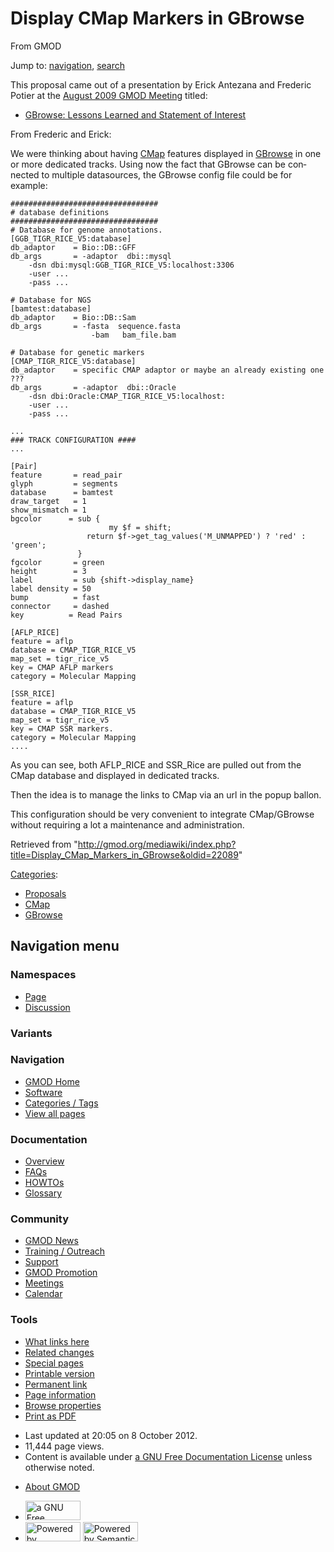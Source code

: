 <div id="mw-page-base" class="noprint">

</div>

<div id="mw-head-base" class="noprint">

</div>

<div id="content" class="mw-body" role="main">

<span id="top"></span>

<div id="mw-js-message" style="display:none;">

</div>



# <span dir="auto">Display CMap Markers in GBrowse</span>

<div id="bodyContent">

<div id="siteSub">

From GMOD

</div>

<div id="contentSub">

</div>

<div id="jump-to-nav" class="mw-jump">

Jump to: [navigation](#mw-navigation), [search](#p-search)

</div>

<div id="mw-content-text" class="mw-content-ltr" lang="en" dir="ltr">

This proposal came out of a presentation by Erick Antezana and Frederic
Potier at the [August 2009 GMOD
Meeting](August_2009_GMOD_Meeting "August 2009 GMOD Meeting") titled:

- [GBrowse: Lessons Learned and Statement of
  Interest](August_2009_GMOD_Meeting#GBrowse:_Lessons_Learned_and_Statement_of_Interest "August 2009 GMOD Meeting")

  
From Frederic and Erick:

<div class="quotebox">

We were thinking about having [CMap](CMap.1 "CMap") features displayed
in [GBrowse](GBrowse.1 "GBrowse") in one or more dedicated tracks. Using
now the fact that GBrowse can be connected to multiple datasources, the
GBrowse config file could be for example:

<div class="mw-geshi mw-code mw-content-ltr" dir="ltr">

<div class="perl source-perl">

``` de1
#################################
# database definitions
#################################
# Database for genome annotations.
[GGB_TIGR_RICE_V5:database]
db_adaptor    = Bio::DB::GFF
db_args       = -adaptor  dbi::mysql
    -dsn dbi:mysql:GGB_TIGR_RICE_V5:localhost:3306
    -user ...
    -pass ...
 
# Database for NGS
[bamtest:database]
db_adaptor    = Bio::DB::Sam
db_args       = -fasta  sequence.fasta
                  -bam   bam_file.bam
 
# Database for genetic markers
[CMAP_TIGR_RICE_V5:database]
db_adaptor    = specific CMAP adaptor or maybe an already existing one  ???
db_args       = -adaptor  dbi::Oracle
    -dsn dbi:Oracle:CMAP_TIGR_RICE_V5:localhost:
    -user ...
    -pass ...
 
...
### TRACK CONFIGURATION ####
...
 
[Pair]
feature       = read_pair
glyph         = segments
database      = bamtest
draw_target   = 1
show_mismatch = 1
bgcolor      = sub {
                      my $f = shift;
                 return $f->get_tag_values('M_UNMAPPED') ? 'red' : 'green';
               }
fgcolor       = green
height        = 3
label         = sub {shift->display_name}
label density = 50
bump          = fast
connector     = dashed
key          = Read Pairs
 
[AFLP_RICE]
feature = aflp
database = CMAP_TIGR_RICE_V5
map_set = tigr_rice_v5
key = CMAP AFLP markers
category = Molecular Mapping
 
[SSR_RICE]
feature = aflp
database = CMAP_TIGR_RICE_V5
map_set = tigr_rice_v5
key = CMAP SSR markers.
category = Molecular Mapping
....
```

</div>

</div>

As you can see, both AFLP_RICE and SSR_Rice are pulled out from the CMap
database and displayed in dedicated tracks.

Then the idea is to manage the links to CMap via an url in the popup
ballon.

This configuration should be very convenient to integrate CMap/GBrowse
without requiring a lot a maintenance and administration.

</div>

</div>

<div class="printfooter">

Retrieved from
"<http://gmod.org/mediawiki/index.php?title=Display_CMap_Markers_in_GBrowse&oldid=22089>"

</div>

<div id="catlinks" class="catlinks">

<div id="mw-normal-catlinks" class="mw-normal-catlinks">

[Categories](Special:Categories "Special:Categories"):

- [Proposals](Category:Proposals "Category:Proposals")
- [CMap](Category:CMap "Category:CMap")
- [GBrowse](Category:GBrowse "Category:GBrowse")

</div>

</div>

<div class="visualClear">

</div>

</div>

</div>

<div id="mw-navigation">

## Navigation menu

<div id="mw-head">



<div id="left-navigation">

<div id="p-namespaces" class="vectorTabs" role="navigation"
aria-labelledby="p-namespaces-label">

### Namespaces

- <span id="ca-nstab-main"><a href="Display_CMap_Markers_in_GBrowse" accesskey="c"
  title="View the content page [c]">Page</a></span>
- <span id="ca-talk"><a
  href="http://gmod.org/mediawiki/index.php?title=Talk:Display_CMap_Markers_in_GBrowse&amp;action=edit&amp;redlink=1"
  accesskey="t"
  title="Discussion about the content page [t]">Discussion</a></span>

</div>

<div id="p-variants" class="vectorMenu emptyPortlet" role="navigation"
aria-labelledby="p-variants-label">

### 

### Variants[](#)

<div class="menu">

</div>

</div>

</div>

<div id="right-navigation">





</div>



</div>

</div>

</div>

<div id="mw-panel">

<div id="p-logo" role="banner">

<a href="Main_Page"
style="background-image: url(../images/GMOD-cogs.png);"
title="Visit the main page"></a>

</div>

<div id="p-Navigation" class="portal" role="navigation"
aria-labelledby="p-Navigation-label">

### Navigation

<div class="body">

- <span id="n-GMOD-Home">[GMOD Home](Main_Page)</span>
- <span id="n-Software">[Software](GMOD_Components)</span>
- <span id="n-Categories-.2F-Tags">[Categories /
  Tags](Categories)</span>
- <span id="n-View-all-pages">[View all pages](Special:AllPages)</span>

</div>

</div>

<div id="p-Documentation" class="portal" role="navigation"
aria-labelledby="p-Documentation-label">

### Documentation

<div class="body">

- <span id="n-Overview">[Overview](Overview)</span>
- <span id="n-FAQs">[FAQs](Category:FAQ)</span>
- <span id="n-HOWTOs">[HOWTOs](Category:HOWTO)</span>
- <span id="n-Glossary">[Glossary](Glossary)</span>

</div>

</div>

<div id="p-Community" class="portal" role="navigation"
aria-labelledby="p-Community-label">

### Community

<div class="body">

- <span id="n-GMOD-News">[GMOD News](GMOD_News)</span>
- <span id="n-Training-.2F-Outreach">[Training /
  Outreach](Training_and_Outreach)</span>
- <span id="n-Support">[Support](Support)</span>
- <span id="n-GMOD-Promotion">[GMOD Promotion](GMOD_Promotion)</span>
- <span id="n-Meetings">[Meetings](Meetings)</span>
- <span id="n-Calendar">[Calendar](Calendar)</span>

</div>

</div>

<div id="p-tb" class="portal" role="navigation"
aria-labelledby="p-tb-label">

### Tools

<div class="body">

- <span id="t-whatlinkshere"><a href="Special:WhatLinksHere/Display_CMap_Markers_in_GBrowse"
  accesskey="j" title="A list of all wiki pages that link here [j]">What
  links here</a></span>
- <span id="t-recentchangeslinked"><a href="Special:RecentChangesLinked/Display_CMap_Markers_in_GBrowse"
  accesskey="k"
  title="Recent changes in pages linked from this page [k]">Related
  changes</a></span>
- <span id="t-specialpages"><a href="Special:SpecialPages" accesskey="q"
  title="A list of all special pages [q]">Special pages</a></span>
- <span id="t-print"><a
  href="http://gmod.org/mediawiki/index.php?title=Display_CMap_Markers_in_GBrowse&amp;printable=yes"
  rel="alternate" accesskey="p"
  title="Printable version of this page [p]">Printable version</a></span>
- <span id="t-permalink">[Permanent
  link](http://gmod.org/mediawiki/index.php?title=Display_CMap_Markers_in_GBrowse&oldid=22089 "Permanent link to this revision of the page")</span>
- <span id="t-info">[Page
  information](http://gmod.org/mediawiki/index.php?title=Display_CMap_Markers_in_GBrowse&action=info)</span>
- <span id="t-smwbrowselink"><a href="Special:Browse/Display_CMap_Markers_in_GBrowse"
  rel="smw-browse">Browse properties</a></span>
- <span id="t-pdf">[Print as
  PDF](http://gmod.org/mediawiki/index.php?title=Special:PdfPrint&page=Display_CMap_Markers_in_GBrowse)</span>

</div>

</div>

</div>

</div>

<div id="footer" role="contentinfo">

- <span id="footer-info-lastmod">Last updated at 20:05 on 8 October
  2012.</span>
- <span id="footer-info-viewcount">11,444 page views.</span>
- <span id="footer-info-copyright">Content is available under
  <a href="http://www.gnu.org/licenses/fdl-1.3.html" class="external"
  rel="nofollow">a GNU Free Documentation License</a> unless otherwise
  noted.</span>

<!-- -->

- <span id="footer-places-about">[About
  GMOD](GMOD:About "GMOD:About")</span>

<!-- -->

- <span id="footer-copyrightico">[<img src="http://www.gnu.org/graphics/gfdl-logo-small.png" width="88"
  height="31" alt="a GNU Free Documentation License" />](http://www.gnu.org/licenses/fdl-1.3.html)</span>
- <span id="footer-poweredbyico">[<img
  src="../mediawiki/skins/common/images/poweredby_mediawiki_88x31.png"
  width="88" height="31" alt="Powered by MediaWiki" />](http://www.mediawiki.org/)
  [<img
  src="../mediawiki/extensions/SemanticMediaWiki/resources/images/smw_button.png"
  width="88" height="31" alt="Powered by Semantic MediaWiki" />](https://www.semantic-mediawiki.org/wiki/Semantic_MediaWiki)</span>

<div style="clear:both">

</div>

</div>
